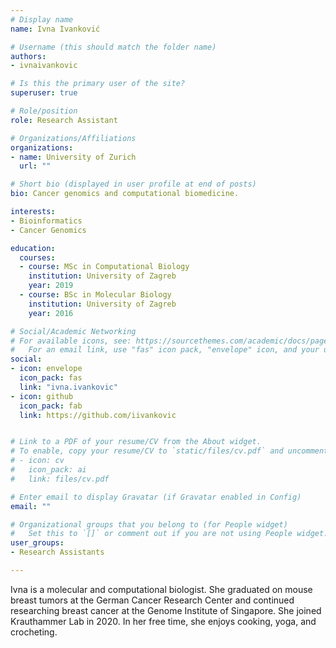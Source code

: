 ```yaml
---
# Display name
name: Ivna Ivanković

# Username (this should match the folder name)
authors:
- ivnaivankovic

# Is this the primary user of the site?
superuser: true

# Role/position
role: Research Assistant

# Organizations/Affiliations
organizations:
- name: University of Zurich
  url: ""

# Short bio (displayed in user profile at end of posts)
bio: Cancer genomics and computational biomedicine.

interests:
- Bioinformatics
- Cancer Genomics

education:
  courses:
  - course: MSc in Computational Biology
    institution: University of Zagreb
    year: 2019
  - course: BSc in Molecular Biology
    institution: University of Zagreb
    year: 2016

# Social/Academic Networking
# For available icons, see: https://sourcethemes.com/academic/docs/page-builder/#icons
#   For an email link, use "fas" icon pack, "envelope" icon, and your uzh email up to before the '@'.
social:
- icon: envelope
  icon_pack: fas
  link: "ivna.ivankovic"
- icon: github
  icon_pack: fab
  link: https://github.com/iivankovic


# Link to a PDF of your resume/CV from the About widget.
# To enable, copy your resume/CV to `static/files/cv.pdf` and uncomment the lines below.
# - icon: cv
#   icon_pack: ai
#   link: files/cv.pdf

# Enter email to display Gravatar (if Gravatar enabled in Config)
email: ""

# Organizational groups that you belong to (for People widget)
#   Set this to `[]` or comment out if you are not using People widget.
user_groups:
- Research Assistants

---
```


Ivna is a molecular and computational biologist. She graduated on mouse breast tumors at the German Cancer Research Center and continued researching breast cancer at the Genome Institute of Singapore. She joined Krauthammer Lab in 2020. In her free time, she enjoys cooking, yoga, and crocheting. 
